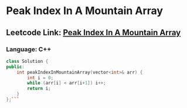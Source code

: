# Peak Index In A Mountain Array

## Leetcode Link: [Peak Index In A Mountain Array](https://leetcode.com/problems/peak-index-in-a-mountain-array/)
### Language: C++

```cpp
class Solution {
public:
    int peakIndexInMountainArray(vector<int>& arr) {
        int i = 0;
        while (arr[i] < arr[i+1]) i++;
        return i;
    }
};```



